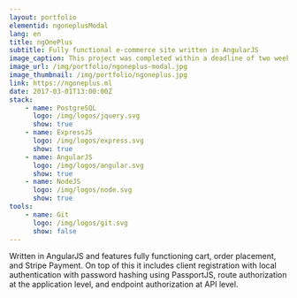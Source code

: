 ```yaml
---
layout: portfolio
elementid: ngoneplusModal
lang: en
title: ngOnePlus
subtitle: Fully functional e-commerce site written in AngularJS
image_caption: This project was completed within a deadline of two weeks, with approximately 70 hours of net work. Later it was extended and updated with 50 hours of net work
image_url: /img/portfolio/ngoneplus-modal.jpg
image_thumbnail: /img/portfolio/ngoneplus.jpg
link: https://ngoneplus.ml
date: 2017-03-01T13:00:00Z
stack: 
    - name: PostgreSQL
      logo: /img/logos/jquery.svg
      show: true
    - name: ExpressJS
      logo: /img/logos/express.svg
      show: true
    - name: AngularJS
      logo: /img/logos/angular.svg
      show: true
    - name: NodeJS
      logo: /img/logos/node.svg
      show: true
tools:
    - name: Git
      logo: /img/logos/git.svg
      show: false
---
```


Written in AngularJS and features fully functioning cart, order placement, and Stripe Payment. On top of this it includes client registration with local authentication with password hashing using PassportJS, route authorization at the application level, and endpoint authorization at API level.